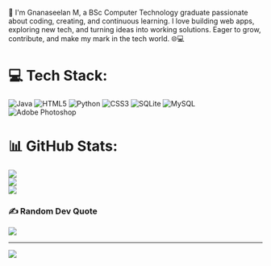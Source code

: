 🚀 I'm Gnanaseelan M, a BSc Computer Technology graduate passionate about coding, creating, and continuous learning. I love building web apps, exploring new tech, and turning ideas into working solutions. Eager to grow, contribute, and make my mark in the tech world. 🌐💻


# 💻 Tech Stack: 
![Java](https://img.shields.io/badge/java-%23ED8B00.svg?style=for-the-badge&logo=openjdk&logoColor=white) ![HTML5](https://img.shields.io/badge/html5-%23E34F26.svg?style=for-the-badge&logo=html5&logoColor=white) ![Python](https://img.shields.io/badge/python-3670A0?style=for-the-badge&logo=python&logoColor=ffdd54) ![CSS3](https://img.shields.io/badge/css3-%231572B6.svg?style=for-the-badge&logo=css3&logoColor=white) ![SQLite](https://img.shields.io/badge/sqlite-%2307405e.svg?style=for-the-badge&logo=sqlite&logoColor=white) ![MySQL](https://img.shields.io/badge/mysql-4479A1.svg?style=for-the-badge&logo=mysql&logoColor=white) ![Adobe Photoshop](https://img.shields.io/badge/adobe%20photoshop-%2331A8FF.svg?style=for-the-badge&logo=adobe%20photoshop&logoColor=white)
# 📊 GitHub Stats:
![](https://github-readme-stats.vercel.app/api?username=Gnanaseelan145&theme=radical&hide_border=true&include_all_commits=false&count_private=false)<br/>
![](https://nirzak-streak-stats.vercel.app/?user=Gnanaseelan145&theme=radical&hide_border=true)<br/>
![](https://github-readme-stats.vercel.app/api/top-langs/?username=Gnanaseelan145&theme=radical&hide_border=true&include_all_commits=false&count_private=false&layout=compact)

### ✍️ Random Dev Quote
![](https://quotes-github-readme.vercel.app/api?type=horizontal&theme=radical)

---
[![](https://visitcount.itsvg.in/api?id=Gnanaseelan145&icon=0&color=0)](https://visitcount.itsvg.in)

<!-- Proudly created with GPRM ( https://gprm.itsvg.in ) --> 
